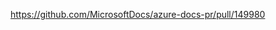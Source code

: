 <!-- Please include a link to your pending docs PR below. https://docs.microsoft.com/en-us/azure/azure-functions/durable ([private docs repo for Microsoft employees](http://github.com/MicrosoftDocs/azure-docs-pr)). 
Your code PR should not be merged until your docs PR has been signed off. -->
https://github.com/MicrosoftDocs/azure-docs-pr/pull/149980